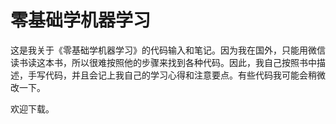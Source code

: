# 零基础学机器学习
这是我关于《零基础学机器学习》的代码输入和笔记。因为我在国外，只能用微信读书读这本书，所以很难按照他的步骤来找到各种代码。因此，我自己按照书中描述，手写代码，并且会记上我自己的学习心得和注意要点。有些代码我可能会稍微改一下。

欢迎下载。
